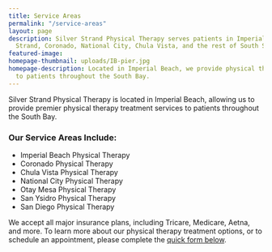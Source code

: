```yaml
---
title: Service Areas
permalink: "/service-areas"
layout: page
description: Silver Strand Physical Therapy serves patients in Imperial Beach, Silver
  Strand, Coronado, National City, Chula Vista, and the rest of South San Diego.
featured-image: 
homepage-thumbnail: uploads/IB-pier.jpg
homepage-description: Located in Imperial Beach, we provide physical therapy through
  to patients throughout the South Bay.
---
```


Silver Strand Physical Therapy is located in Imperial Beach, allowing us to provide premier physical therapy treatment services to patients throughout the South Bay.

### Our Service Areas Include:

- Imperial Beach Physical Therapy  
- Coronado Physical Therapy  
- Chula Vista Physical Therapy  
- National City Physical Therapy  
- Otay Mesa Physical Therapy  
- San Ysidro Physical Therapy  
- San Diego Physical Therapy

We accept all major insurance plans, including Tricare, Medicare, Aetna, and more. To learn more about our physical therapy treatment options, or to schedule an appointment, please complete the [quick form below](#contact).
